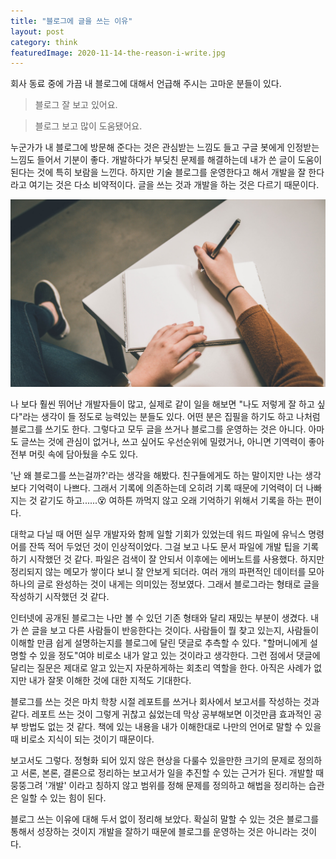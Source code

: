 ```yaml
---
title: "블로그에 글을 쓰는 이유"
layout: post
category: think
featuredImage: 2020-11-14-the-reason-i-write.jpg
---
```


회사 동료 중에 가끔 내 블로그에 대해서 언급해 주시는 고마운 분들이 있다.

> 블로그 잘 보고 있어요.

> 블로그 보고 많이 도움됐어요.

누군가가 내 블로그에 방문해 준다는 것은 관심받는 느낌도 들고 구글 봇에게 인정받는 느낌도 들어서 기분이 좋다.
개발하다가 부딪친 문제를 해결하는데 내가 쓴 글이 도움이 된다는 것에 특히 보람을 느낀다.
하지만 기술 블로그를 운영한다고 해서 개발을 잘 한다라고 여기는 것은 다소 비약적이다.
글을 쓰는 것과 개발을 하는 것은 다르기 때문이다.

![출처: unsplash.com](./2020-11-14-the-reason-i-write.jpg)

나 보다 훨씬 뛰어난 개발자들이 많고, 실제로 같이 일을 해보면 "나도 저렇게 잘 하고 싶다"라는 생각이 들 정도로 능력있는 분들도 있다.
어떤 분은 집필을 하기도 하고 나처럼 블로그를 쓰기도 한다.
그렇다고 모두 글을 쓰거나 블로그를 운영하는 것은 아니다.
아마도 글쓰는 것에 관심이 없거나, 쓰고 싶어도 우선순위에 밀렸거나, 아니면 기역력이 좋아 전부 머릿 속에 담아뒀을 수도 있다.

'난 왜 블로그를 쓰는걸까?'라는 생각을 해봤다.
친구들에게도 하는 말이지만 나는 생각보다 기억력이 나쁘다.
그래서 기록에 의존하는데 오히려 기록 때문에 기억력이 더 나빠지는 것 같기도 하고......😵
여하튼 까먹지 않고 오래 기억하기 위해서 기록을 하는 편이다.

대학교 다닐 때 어떤 실무 개발자와 함께 일할 기회가 있었는데 워드 파일에 유닉스 명령어를 잔뜩 적어 두었던 것이 인상적이었다.
그걸 보고 나도 문서 파일에 개발 팁을 기록하기 시작했던 것 같다.
파일은 검색이 잘 안되서 이후에는 에버노트를 사용했다.
하지만 정리되지 않는 메모가 쌓이다 보니 잘 안보게 되더라.
여러 개의 파편적인 데이터를 모아 하나의 글로 완성하는 것이 내게는 의미있는 정보였다.
그래서 블로그라는 형태로 글을 작성하기 시작했던 것 같다.

인터넷에 공개된 블로그는 나만 볼 수 있던 기존 형태와 달리 재밌는 부분이 생겼다.
내가 쓴 글을 보고 다른 사람들이 반응한다는 것이다.
사람들이 뭘 찾고 있는지, 사람들이 이해할 만큼 쉽게 설명하는지를 블로그에 달린 댓글로 추측할 수 있다.
"할머니에게 설명할 수 있을 정도"여야 비로소 내가 알고 있는 것이라고 생각한다.
그런 점에서 댓글에 달리는 질문은 제대로 알고 있는지 자문하게하는 회초리 역할을 한다.
아직은 사례가 없지만 내가 잘못 이해한 것에 대한 지적도 기대한다.

블로그를 쓰는 것은 마치 학창 시절 레포트를 쓰거나 회사에서 보고서를 작성하는 것과 같다.
레포트 쓰는 것이 그렇게 귀찮고 싫었는데 막상 공부해보면 이것만큼 효과적인 공부 방법도 없는 것 같다.
책에 있는 내용을 내가 이해한대로 나만의 언어로 말할 수 있을 때 비로소 지식이 되는 것이기 때문이다.

보고서도 그렇다.
정형화 되어 있지 않은 현상을 다룰수 있을만한 크기의 문제로 정의하고 서론, 본론, 결론으로 정리하는 보고서가 일을 추진할 수 있는 근거가 된다.
개발할 때 뭉뚱그려 '개발' 이라고 칭하지 않고 범위를 정해 문제를 정의하고 해법을 정리하는 습관은 일할 수 있는 힘이 된다.

블로그 쓰는 이유에 대해 두서 없이 정리해 보았다.
확실히 말할 수 있는 것은 블로그를 통해서 성장하는 것이지 개발을 잘하기 때문에 블로그를 운영하는 것은 아니라는 것이다.
